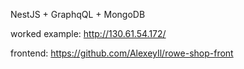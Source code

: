 NestJS + GraphqQL + MongoDB

worked example: 
http://130.61.54.172/

frontend: 
https://github.com/AlexeyIl/rowe-shop-front